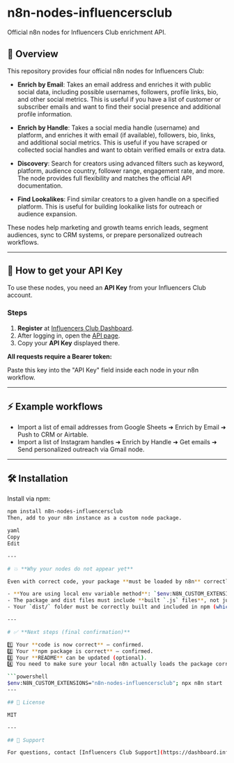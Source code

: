 # n8n-nodes-influencersclub

Official n8n nodes for Influencers Club enrichment API.

## 🚀 Overview

This repository provides four official n8n nodes for Influencers Club:

- **Enrich by Email**: Takes an email address and enriches it with public social data, including possible usernames, followers, profile links, bio, and other social metrics. This is useful if you have a list of customer or subscriber emails and want to find their social presence and additional profile information.

- **Enrich by Handle**: Takes a social media handle (username) and platform, and enriches it with email (if available), followers, bio, links, and additional social metrics. This is useful if you have scraped or collected social handles and want to obtain verified emails or extra data.

- **Discovery**: Search for creators using advanced filters such as keyword, platform, audience country, follower range, engagement rate, and more. The node provides full flexibility and matches the official API documentation.

- **Find Lookalikes**: Find similar creators to a given handle on a specified platform. This is useful for building lookalike lists for outreach or audience expansion.


These nodes help marketing and growth teams enrich leads, segment audiences, sync to CRM systems, or prepare personalized outreach workflows.

---

## 🔑 How to get your API Key

To use these nodes, you need an **API Key** from your Influencers Club account.

### Steps

1. **Register** at [Influencers Club Dashboard](https://dashboard.influencers.club/register).
2. After logging in, open the [API page](https://dashboard.influencers.club/api).
3. Copy your **API Key** displayed there.

**All requests require a Bearer token:**



Paste this key into the "API Key" field inside each node in your n8n workflow.

---

## ⚡ Example workflows

- Import a list of email addresses from Google Sheets ➜ Enrich by Email ➜ Push to CRM or Airtable.
- Import a list of Instagram handles ➜ Enrich by Handle ➜ Get emails ➜ Send personalized outreach via Gmail node.

---

## 🛠️ Installation

Install via npm:

```bash
npm install n8n-nodes-influencersclub
Then, add to your n8n instance as a custom node package.

yaml
Copy
Edit

---

# 💥 **Why your nodes do not appear yet**

Even with correct code, your package **must be loaded by n8n** correctly (custom extensions or Community Nodes). Right now:

- **You are using local env variable method**: `$env:N8N_CUSTOM_EXTENSIONS="n8n-nodes-influencersclub"`.
- The package and dist files must include **built `.js` files**, not just `.ts`.
- Your `dist/` folder must be correctly built and included in npm (which you did recently).  

---

# ✅ **Next steps (final confirmation)**

1️⃣ Your **code is now correct** — confirmed.  
2️⃣ Your **npm package is correct** — confirmed.  
3️⃣ Your **README** can be updated (optional).  
4️⃣ You need to make sure your local n8n actually loads the package correctly:

```powershell
$env:N8N_CUSTOM_EXTENSIONS="n8n-nodes-influencersclub"; npx n8n start
---

## 📄 License

MIT

---

## 💬 Support

For questions, contact [Influencers Club Support](https://dashboard.influencers.club) or [open an issue](https://github.com/Influencers-Club/n8n-nodes-influencersclub/issues).
